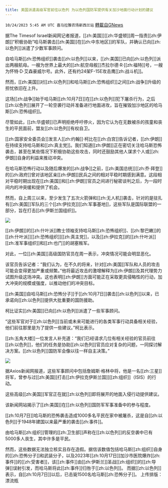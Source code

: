 ```yaml
---
title: 美国派遣高级军官前往以色列 为以色列国防军提供有关加沙地面行动计划的建议
---
```

`10/24/2023 5:45 AM UTC 喜马拉雅农场新西兰站` [轉載自GNews](https://gnews.org/articles/1873009)

         

据The Timesof Israel新闻网记者报道，[[zh:美国]][[zh:华盛顿]]周一指责[[zh:伊朗]]“积极协助”哈马斯袭击[[zh:美国]]在[[zh:中东地区]]的军队，并确认已向[[zh:以色列]]派遣了少数军事顾问。

自哈马斯[[zh:恐怖组织]]袭击[[zh:以色列]]以来，[[zh:美国]]已向[[zh:以色列]]派出两艘航母。一艘为世界上最大的[[zh:航空母舰]]杰拉尔德·R·[[zh:福特]]号，一艘为怀特·D·艾森豪威尔号。此外，还有约24架F-15E攻击鹰[[zh:战斗机]]。

然而，[[zh:美国]]对[[zh:以色列]]和哈马斯[[zh:恐怖组织]]之间[[zh:战争]]升级的担忧依旧在上升。

这场[[zh:战争]]始于哈马斯[[zh:10月7日]]在[[zh:以色列]]犯下屠杀行为，之后[[zh:以色列]]展开了一轮空袭行动并准备进行地面进攻，旨在摧毁加沙地区的哈马斯[[zh:恐怖组织]]。

尽管如此，[[zh:华盛顿]]已声明拒绝呼吁停火，因为它认为在无数被杀的孩童和丧生的平民面前，盟友[[zh:以色列]]有权自卫。

[[zh:国家安全委员会]]发言人[[zh:约翰]]·柯比在[[zh:白宫]]告诉记者，[[zh:伊朗]]在持续支持哈马斯和[[zh:真主党]]。我们知道[[zh:伊朗]]正在密切关注哈马斯恐怖袭击，甚至在某些情况下积极协助这些攻击，同时还鼓励其他人谋求个人或[[zh:伊朗]]自身的利益来推动冲突。

在哈马斯恐怖行动以及随后爆发的[[zh:战争]]之前，[[zh:美国总统]][[zh:乔·拜登]]的[[zh:政府]]曾对该地区亲[[zh:伊朗]]民兵之间的相对平稳时期感到满意。这段相对平稳时期出现在[[zh:美国]]和[[zh:伊朗]]官员之间进行秘密谈判之后，为一段时间内的冲突缓和提供了机会。

然而，自上周三以来，至少发生了五次火箭弹和[[zh:无人机]]袭击，针对的是驻扎有[[zh:美国]]军队的三个[[zh:伊拉克]][[zh:军事基地]]，这些军队是国际联盟的一部分，旨在打击[[zh:伊斯兰国组织]]。

![](ipfs://QmX42eK61htpehYd6V2ajyDFjkmjZSpxUZ4mTyVAdBMjnD?.png)


[[zh:伊朗]]的[[zh:什叶派]]教士领袖支持哈马斯[[zh:恐怖组织]]、[[zh:黎巴嫩]]的[[zh:什叶派]][[zh:恐怖组织]][[zh:真主党]]，以及[[zh:伊拉克]]的[[zh:什叶派]][[zh:准军事组织]]和[[zh:也门]]的胡塞叛军。

对此，一位[[zh:美国]]高级国防官员在周一表示，冲突情况可能会明显恶化。

该官员告诉记者：“我们认为，在不久的将来，针对[[zh:美国]]军队和人员的攻击可能会变得更加严重或频繁。”他将最近攻击的激增解释为[[zh:伊朗]]及其代理势力试图升级这场冲突。这也表明[[zh:伊朗]]方面可能正在采取更具侵略性的行动，加大冲突的规模或强度，以推动他们的冲突目标。

[[zh:美国]]自哈马斯[[zh:恐怖分子]]于[[zh:10月7日]]袭击[[zh:以色列]]以来，已承诺向[[zh:以色列]]提供大批重要的国防援助。

柯比证实[[zh:美国]]已向[[zh:以色列]]派遣了一些军事顾问。

“这些军官对于[[zh:以色列]]当前或未来可能进行的各类军事行动具备相关经验，他们前往那里是为了提供一些建议。”柯比表示。

[[zh:五角大楼]]一位发言人补充道：“我们已经请求几位有相关经验的官员前往[[zh:以色列]]，他们的任务是协助[[zh:以色列]]官员应对复杂的问题，一同探讨解决方案。[[zh:以色列]]国防军会像以往一样自主决策。”

![](ipfs://QmPeAKMtSAgkGTJDahkfoKHtEptTYjMWKvUAMtWE9djTD8?.png)


据Axios新闻网报道，这些军事顾问中包括詹姆斯·格林中将，他是一名[[zh:三星]]将军，曾参与过[[zh:美国]]打击[[zh:伊拉克伊斯兰国]][[zh:组织]]（ISIS）的行动。

这些高级[[zh:美国]]军官正在就[[zh:以色列]]即将展开的地面入侵行动提供建议。

该新闻网站揭示了[[zh:美国]]在[[zh:以色列]]国防军军事准备中的参与程度。

[[zh:10月7日]]哈马斯的恐怖袭击造成1000多名平民在家中被屠杀，这是自[[zh:以色列]]于1948年建国以来最严重的袭击[[zh:事件]]。

由哈马斯[[zh:组织]]管理的[[zh:卫生部]]声称在[[zh:以色列]]的反空袭中已有5000多人丧生，其中许多是平民。

然而，这些数据无法独立核实且存在造假。据信该数值包括哈马斯[[zh:组织]]自身的[[zh:恐怖分子]]和武装分子，以及2023年[[zh:10月17日]]加沙市医院爆炸[[zh:事件]]的[[zh:受害者]]，该[[zh:事件]]由[[zh:伊斯兰]]圣战[[zh:组织]]的[[zh:导弹]]误射引发，而哈马斯将此[[zh:事件]]归咎于[[zh:以色列]]。
而据[[zh:以色列]]表示，自[[zh:10月7日]]以后，已击毙1500名哈马斯[[zh:恐怖分子]]。
上传排版：漂流瓶
